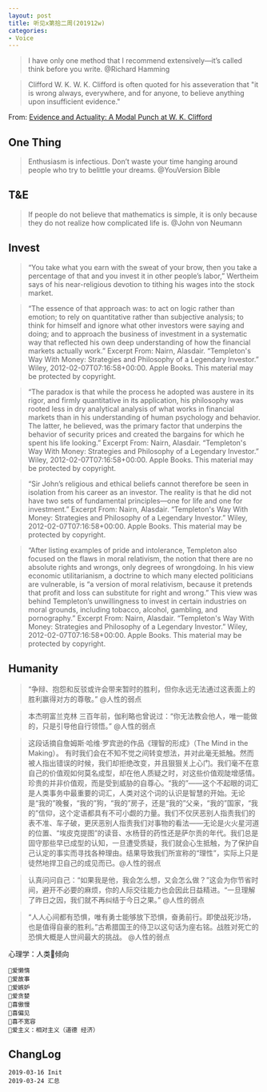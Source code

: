 ```yaml
---
layout: post
title: 听见x第拾二周(201912w) 
categories:
- Voice
---
```

> I have only one method that I recommend extensively—it’s called think before you write. @Richard Hamming

> Clifford W. K.
W. K. Clifford is often quoted for his asseveration that "it is wrong always, everywhere, and for anyone, to believe anything upon insufficient evidence." 

From: [Evidence and Actuality: A Modal Punch at W. K. Clifford](https://maverickphilosopher.typepad.com/maverick_philosopher_stri/2018/11/evidence-and-actuality-a-modal-punch-at-w-k-clifford.html)

## One Thing

> Enthusiasm is infectious. Don’t waste your time hanging around people who try to belittle your dreams. @YouVersion Bible 

## T&E

> If people do not believe that mathematics is simple, it is only because they do not realize how complicated life is. @John von Neumann

## Invest

> “You take what you earn with the sweat of your brow, then you take a percentage of that and you invest it in other people’s labor,” Wertheim says of his near-religious devotion to tithing his wages into the stock market.

> “The essence of that approach was: to act on logic rather than emotion; to rely on quantitative rather than subjective analysis; to think for himself and ignore what other investors were saying and doing; and to approach the business of investment in a systematic way that reflected his own deep understanding of how the financial markets actually work.” Excerpt From: Nairn, Alasdair. “Templeton's Way With Money: Strategies and Philosophy of a Legendary Investor.” Wiley, 2012-02-07T07:16:58+00:00. Apple Books. This material may be protected by copyright. 

> “The paradox is that while the process he adopted was austere in its rigor, and firmly quantitative in its application, his philosophy was rooted less in dry analytical analysis of what works in financial markets than in his understanding of human psychology and behavior. The latter, he believed, was the primary factor that underpins the behavior of security prices and created the bargains for which he spent his life looking.” Excerpt From: Nairn, Alasdair. “Templeton's Way With Money: Strategies and Philosophy of a Legendary Investor.” Wiley, 2012-02-07T07:16:58+00:00. Apple Books. This material may be protected by copyright. 

> “Sir John’s religious and ethical beliefs cannot therefore be seen in isolation from his career as an investor. The reality is that he did not have two sets of fundamental principles—one for life and one for investment.” Excerpt From: Nairn, Alasdair. “Templeton's Way With Money: Strategies and Philosophy of a Legendary Investor.” Wiley, 2012-02-07T07:16:58+00:00. Apple Books. This material may be protected by copyright. 

> “After listing examples of pride and intolerance, Templeton also focused on the flaws in moral relativism, the notion that there are no absolute rights and wrongs, only degrees of wrongdoing. In his view economic utilitarianism, a doctrine to which many elected politicians are vulnerable, is “a version of moral relativism, because it pretends that profit and loss can substitute for right and wrong.” This view was behind Templeton’s unwillingness to invest in certain industries on moral grounds, including tobacco, alcohol, gambling, and pornography.” Excerpt From: Nairn, Alasdair. “Templeton's Way With Money: Strategies and Philosophy of a Legendary Investor.” Wiley, 2012-02-07T07:16:58+00:00. Apple Books. This material may be protected by copyright.

## Humanity

> “争辩、抱怨和反驳或许会带来暂时的胜利，但你永远无法通过这表面上的胜利赢得对方的尊敬。” @人性的弱点

> 本杰明富兰克林 三百年前，伽利略也曾说过：“你无法教会他人，唯一能做的，只是引导他自行领悟。” @人性的弱点

> 这段话摘自詹姆斯·哈维·罗宾逊的作品《理智的形成》（The Mind in the Making）。 有时我们会在不知不觉之间转变想法，并对此毫无抵触。然而被人指出错误的时候，我们却拒绝改变，并且狠狠关上心门。我们毫不在意自己的价值观如何莫名成型，却在他人质疑之时，对这些价值观陡增感情。珍贵的并非价值观，而是受到威胁的自尊心。“我的”——这个不起眼的词汇是人类事务中最重要的词汇，人类对这个词的认识是智慧的开始。无论是“我的”晚餐，“我的”狗，“我的”房子，还是“我的”父亲，“我的”国家，“我的”信仰，这个定语都具有不可小觑的力量。我们不仅厌恶别人指责我们的表不准、车子破，更厌恶别人指责我们对事物的看法——无论是火火星河道的位置、“埃皮克提图”的读音、水杨苷的药性还是萨尔贡的年代。我们总是固守那些早已成型的认知，一旦遭受质疑，我们就会心生抵触，为了保护自己认定的事实而寻找各种理由。结果导致我们所宣称的“理性”，实际上只是徒然地捍卫自己的成见而已。@人性的弱点 

> 认真问问自己：“如果我是他，我会怎么想，又会怎么做？”这会为你节省时间，避开不必要的麻烦，你的人际交往能力也会因此日益精进。“一旦理解了昨日之因，我们就不再纠结于今日之果。” @人性的弱点 

> “人人心间都有恐惧，唯有勇士能够放下恐惧，奋勇前行。即使战死沙场，也是值得自豪的胜利。”古希腊国王的侍卫以这句话为座右铭。战胜对死亡的恐惧大概是人世间最大的挑战。 @人性的弱点

心理学：人类🧠倾向

```
🧠爱懒惰 
🧠爱故事
🧠爱嫉妒
🧠爱贪婪
🧠喜傲慢
🧠喜偏见
🧠喜不宽容
🧠爱主义：相对主义（道德 经济）
```

## ChangLog

```
2019-03-16 Init
2019-03-24 汇总
```
